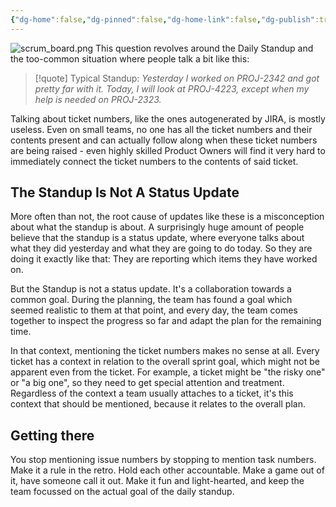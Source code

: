 ```yaml
---
{"dg-home":false,"dg-pinned":false,"dg-home-link":false,"dg-publish":true,"created-date":"2020-10-14T10:35:38","updated-date":"2025-05-05T17:44:21","disabled rules":["header-increment","yaml-title","yaml-title-alias","file-name-heading"],"title":"How do we stop talking about issue numbers and start talking about what matters?","excerpt":"\"I worked on FOO-2342 today...\" Issue numbers during the standup do not provide any value at all, so we should get rid of them during the discussion.","dg-permalink":"po_qa/how-do-we-stop-speaking-about-jira-numbers/","tags":["dgarticle","ProductOwnership","ProductOwnerQA"],"dg-path":"How do we stop talking about issue numbers and start talking about what matters?.md","permalink":"/po_qa/how-do-we-stop-speaking-about-jira-numbers/","dgPassFrontmatter":true}
---
```



![scrum_board.png](/img/user/attachments/scrum_board.png)
This question revolves around the Daily Standup and the too-common situation where people talk a bit like this:

> [!quote] Typical Standup:
> _Yesterday I worked on PROJ-2342 and got pretty far with it. Today, I will look at PROJ-4223, except when my help is needed on PROJ-2323._

Talking about ticket numbers, like the ones autogenerated by JIRA, is mostly useless. Even on small teams, no one has all the ticket numbers and their contents present and can actually follow along when these ticket numbers are being raised - even highly skilled Product Owners will find it very hard to immediately connect the ticket numbers to the contents of said ticket.

## The Standup Is Not A Status Update

More often than not, the root cause of updates like these is a misconception about what the standup is about. A surprisingly huge amount of people believe that the standup is a status update, where everyone talks about what they did yesterday and what they are going to do today. So they are doing it exactly like that: They are reporting which items they have worked on.

But the Standup is not a status update. It's a collaboration towards a common goal. During the planning, the team has found a goal which seemed realistic to them at that point, and every day, the team comes together to inspect the progress so far and adapt the plan for the remaining time.

In that context, mentioning the ticket numbers makes no sense at all. Every ticket has a context in relation to the overall sprint goal, which might not be apparent even from the ticket. For example, a ticket might be "the risky one" or
"a big one", so they need to get special attention and treatment. Regardless of the context a team usually attaches to a ticket, it's this context that should be mentioned, because it relates to the overall plan.

## Getting there

You stop mentioning issue numbers by stopping to mention task numbers. Make it a rule in the retro. Hold each other accountable. Make a game out of it, have someone call it out. Make it fun and light-hearted, and keep the team focussed on the actual goal of the daily standup.
